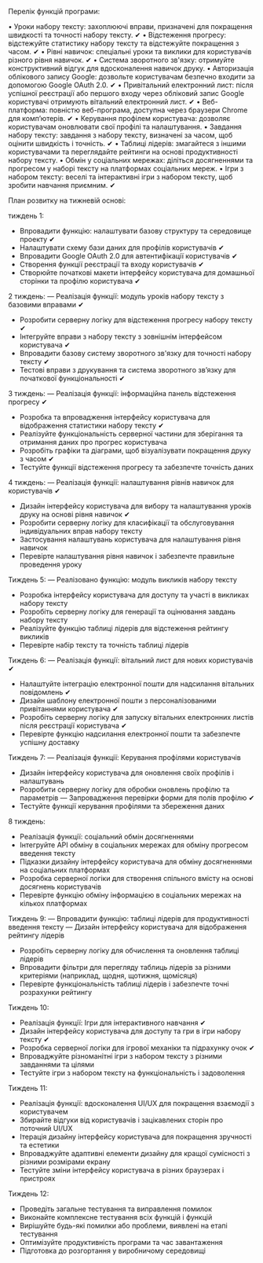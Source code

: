 
Перелік функцій програми:

• Уроки набору тексту: захоплюючі вправи, призначені для покращення швидкості та точності набору тексту.    &#10004;
• Відстеження прогресу: відстежуйте статистику набору тексту та відстежуйте покращення з часом.    &#10004;
• Рівні навичок: спеціальні уроки та виклики для користувачів різного рівня навичок.    &#10004;
• Система зворотного зв'язку: отримуйте конструктивний відгук для вдосконалення навичок друку.
• Авторизація облікового запису Google: дозвольте користувачам безпечно входити за допомогою Google OAuth 2.0.    &#10004;
• Привітальний електронний лист: після успішної реєстрації або першого входу через обліковий запис Google користувачі отримують вітальний електронний лист.    &#10004;
• Веб-платформа: повністю веб-програма, доступна через браузери Chrome для комп’ютерів.    &#10004;
• Керування профілем користувача: дозволяє користувачам оновлювати свої профілі та налаштування.
• Завдання набору тексту: завдання з набору тексту, визначені за часом, щоб оцінити швидкість і точність.    &#10004;
• Таблиці лідерів: змагайтеся з іншими користувачами та переглядайте рейтинги на основі продуктивності набору тексту.
• Обмін у соціальних мережах: діліться досягненнями та прогресом у наборі тексту на платформах соціальних мереж.
• Ігри з набором тексту: веселі та інтерактивні ігри з набором тексту, щоб зробити навчання приємним.    &#10004;



План розвитку на тижневій основі:

тиждень 1:
- Впровадити функцію: налаштувати базову структуру та середовище проекту    &#10004;
- Налаштувати схему бази даних для профілів користувачів    &#10004;
- Впровадити Google OAuth 2.0 для автентифікації користувачів    &#10004;
- Створення функції реєстрації та входу користувачів    &#10004;
- Створюйте початкові макети інтерфейсу користувача для домашньої сторінки та профілю користувача    &#10004;

2 тиждень:
— Реалізація функції: модуль уроків набору тексту з базовими вправами    &#10004;
- Розробити серверну логіку для відстеження прогресу набору тексту    &#10004;
- Інтегруйте вправи з набору тексту з зовнішнім інтерфейсом користувача    &#10004;
- Впровадити базову систему зворотного зв'язку для точності набору тексту    &#10004;
- Тестові вправи з друкування та система зворотного зв’язку для початкової функціональності    &#10004;

3 тиждень:
— Реалізація функції: інформаційна панель відстеження прогресу    &#10004;
- Розробка та впровадження інтерфейсу користувача для відображення статистики набору тексту    &#10004;
- Реалізуйте функціональність серверної частини для зберігання та отримання даних про прогрес користувача
- Розробіть графіки та діаграми, щоб візуалізувати покращення друку з часом    &#10004;
- Тестуйте функції відстеження прогресу та забезпечте точність даних

4 тиждень:
— Реалізація функції: налаштування рівнів навичок для користувачів    &#10004;
- Дизайн інтерфейсу користувача для вибору та налаштування уроків друку на основі рівня навичок    &#10004;
- Розробити серверну логіку для класифікації та обслуговування індивідуальних вправ набору тексту
- Застосування налаштувань користувача для налаштування рівня навичок
- Перевірте налаштування рівня навичок і забезпечте правильне проведення уроку

Тиждень 5:
— Реалізовано функцію: модуль викликів набору тексту
- Розробка інтерфейсу користувача для доступу та участі в викликах набору тексту
- Розробіть серверну логіку для генерації та оцінювання завдань набору тексту
- Реалізуйте функцію таблиці лідерів для відстеження рейтингу викликів
- Перевірте набір тексту та точність таблиці лідерів

Тиждень 6:
— Реалізація функції: вітальний лист для нових користувачів    &#10004;
- Налаштуйте інтеграцію електронної пошти для надсилання вітальних повідомлень    &#10004;
- Дизайн шаблону електронної пошти з персоналізованими привітаннями користувача    &#10004;
- Розробіть серверну логіку для запуску вітальних електронних листів після реєстрації користувача    &#10004;
- Перевірте функцію надсилання електронної пошти та забезпечте успішну доставку

Тиждень 7:
— Реалізація функції: Керування профілями користувачів
- Дизайн інтерфейсу користувача для оновлення своїх профілів і налаштувань
- Розробити серверну логіку для обробки оновлень профілю та параметрів
— Запровадження перевірки форми для полів профілю    &#10004;
- Тестуйте функції керування профілями та збереження даних

8 тиждень:
- Реалізація функції: соціальний обмін досягненнями
- Інтегруйте API обміну в соціальних мережах для обміну прогресом введення тексту
- Підказки дизайну інтерфейсу користувача для обміну досягненнями на соціальних платформах
- Розробка серверної логіки для створення спільного вмісту на основі досягнень користувачів
- Перевірте функцію обміну інформацією в соціальних мережах на кількох платформах

Тиждень 9:
— Впровадити функцію: таблиці лідерів для продуктивності введення тексту
— Дизайн інтерфейсу користувача для відображення рейтингу лідерів
- Розробіть серверну логіку для обчислення та оновлення таблиці лідерів
- Впровадити фільтри для перегляду таблиць лідерів за різними критеріями (наприклад, щодня, щотижня, щомісяця)
- Перевірте функціональність таблиці лідерів і забезпечте точні розрахунки рейтингу

Тиждень 10:
- Реалізація функції: Ігри для інтерактивного навчання    &#10004;
- Дизайн інтерфейсу користувача для доступу та гри в ігри набору тексту    &#10004;
- Розробка серверної логіки для ігрової механіки та підрахунку очок    &#10004;
- Впроваджуйте різноманітні ігри з набором тексту з різними завданнями та цілями
- Тестуйте ігри з набором тексту на функціональність і задоволення

Тиждень 11:
- Реалізація функції: вдосконалення UI/UX для покращення взаємодії з користувачем
- Збирайте відгуки від користувачів і зацікавлених сторін про поточний UI/UX
- Ітерація дизайну інтерфейсу користувача для покращення зручності та естетики
- Впроваджуйте адаптивні елементи дизайну для кращої сумісності з різними розмірами екрану
- Тестуйте зміни інтерфейсу користувача в різних браузерах і пристроях

Тиждень 12:
- Проведіть загальне тестування та виправлення помилок
- Виконайте комплексне тестування всіх функцій і функцій
- Вирішуйте будь-які помилки або проблеми, виявлені на етапі тестування
- Оптимізуйте продуктивність програми та час завантаження
- Підготовка до розгортання у виробничому середовищі
